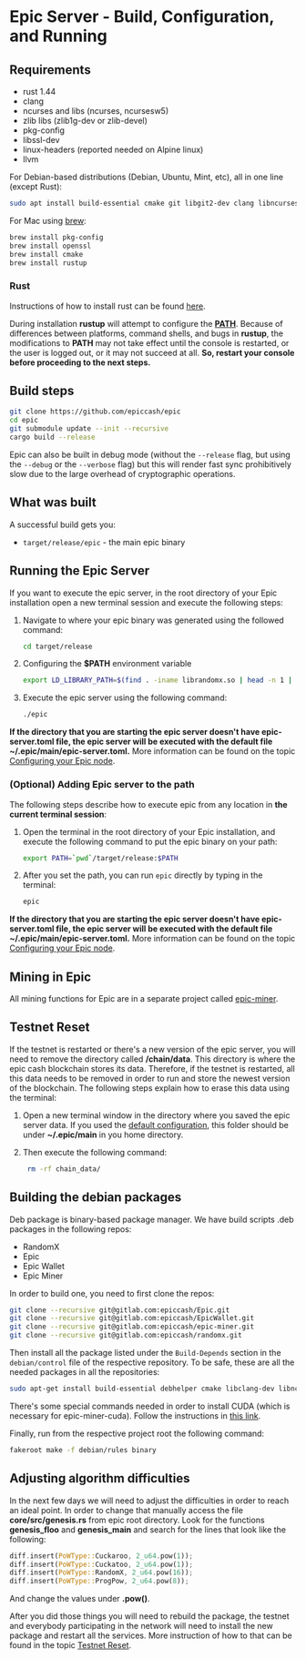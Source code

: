 # Epic Server - Build, Configuration, and Running

## Requirements

* rust 1.44
* clang
* ncurses and libs (ncurses, ncursesw5)
* zlib libs (zlib1g-dev or zlib-devel)
* pkg-config
* libssl-dev
* linux-headers (reported needed on Alpine linux)
* llvm

For Debian-based distributions (Debian, Ubuntu, Mint, etc), all in one line (except Rust):

```sh
sudo apt install build-essential cmake git libgit2-dev clang libncurses5-dev libncursesw5-dev zlib1g-dev pkg-config libssl-dev llvm
```

For Mac using [brew](https://brew.sh/):

```sh
brew install pkg-config
brew install openssl
brew install cmake
brew install rustup
```

### Rust
Instructions of how to install rust can be found [here](https://www.rust-lang.org/tools/install).

During installation __rustup__ will attempt to configure the [__PATH__](https://en.wikipedia.org/wiki/PATH_(variable)). Because of differences between platforms, command shells, and bugs in __rustup__, the modifications to __PATH__ may not take effect until the console is restarted, or the user is logged out, or it may not succeed at all. **So, restart your console before proceeding to the next steps.**

## Build steps

```sh
git clone https://github.com/epiccash/epic
cd epic
git submodule update --init --recursive
cargo build --release
```

Epic can also be built in debug mode (without the `--release` flag, but using the `--debug` or the `--verbose` flag) but this will render fast sync prohibitively slow due to the large overhead of cryptographic operations.

## What was built

A successful build gets you:

* `target/release/epic` - the main epic binary

## Running the Epic Server

If you want to execute the epic server, in the root directory of your Epic installation open a new terminal session and execute the following steps:

 1. Navigate to where your epic binary was generated using the followed command:

    ```sh
    cd target/release
    ```
 2. Configuring the __$PATH__ environment variable
 
     ```sh
    export LD_LIBRARY_PATH=$(find . -iname librandomx.so | head -n 1 | xargs dirname | xargs realpath)
    ```
 
 3. Execute the epic server using the following command:
  
    ```sh
    ./epic
    ```

**If the directory that you are starting the epic server doesn't have __epic-server.toml__ file, the epic server will be executed with the default file __~/.epic/main/epic-server.toml__.** More information can be found on the topic [Configuring your Epic node](./running.org#epic_config_default).

### (Optional) Adding Epic server to the path

The following steps describe how to execute epic from any location in **the current terminal session**:

 1. Open the terminal in the root directory of your Epic installation, and execute the following command to put the epic binary on your path:

    ```sh
    export PATH=`pwd`/target/release:$PATH
    ```

 2. After you set the path, you can run `epic` directly by typing in the terminal:

    ```sh
    epic
    ```

**If the directory that you are starting the epic server doesn't have __epic-server.toml__ file, the epic server will be executed with the default file __~/.epic/main/epic-server.toml__.** More information can be found on the topic [Configuring your Epic node](./running.org#epic_config_default).

## Mining in Epic

All mining functions for Epic are in a separate project called
[epic-miner](https://gitlab.com/epiccash/epic-miner).

<a id="testnet_reset"></a>
## Testnet Reset

If the testnet is restarted or there's a new version of the epic
server, you will need to remove the directory called
**/chain/data**. This directory is where the epic cash blockchain
stores its data. Therefore, if the testnet is restarted, all this data
needs to be removed in order to run and store the newest version of
the blockchain. The following steps explain how to erase this data
using the terminal:

1. Open a new terminal window in the directory where you saved the
   epic server data. If you used the [default configuration](./running.org#epic_config_default), this
   folder should be under __~/.epic/main__ in you home directory.
2. Then execute the following command:
   
   ```sh
    rm -rf chain_data/
   ```

## Building the debian packages

Deb package is binary-based package manager. We have build scripts .deb packages in the following repos:

- RandomX
- Epic
- Epic Wallet
- Epic Miner
  
In order to build one, you need to first clone the repos:

```sh
git clone --recursive git@gitlab.com:epiccash/Epic.git
git clone --recursive git@gitlab.com:epiccash/EpicWallet.git
git clone --recursive git@gitlab.com:epiccash/epic-miner.git
git clone --recursive git@gitlab.com:epiccash/randomx.git
```

Then install all the package listed under the `Build-Depends` section in the `debian/control` file of the respective repository. To be safe, these are all the needed packages in all the repositories:

```sh
sudo apt-get install build-essential debhelper cmake libclang-dev libncurses5-dev clang libncursesw5-dev cargo rustc opencl-headers libssl-dev pkg-config ocl-icd-opencl-dev
```

There's some special commands needed in order to install CUDA (which is necessary for epic-miner-cuda). Follow the instructions in [this link](https://developer.nvidia.com/cuda-downloads?target_os=Linux&target_arch=x86_64&target_distro=Ubuntu&target_version=1810&target_type=deblocal).

Finally, run from the respective project root the following command:

```sh
fakeroot make -f debian/rules binary
```

## Adjusting algorithm difficulties

In the next few days we will need to adjust the difficulties in order to reach an ideal point. In order to change that manually access the file **core/src/genesis.rs** from epic root directory. Look for the functions **genesis_floo** and **genesis_main** and search for the lines that look like the following:

```rust
diff.insert(PoWType::Cuckaroo, 2_u64.pow(1));
diff.insert(PoWType::Cuckatoo, 2_u64.pow(1));
diff.insert(PoWType::RandomX, 2_u64.pow(16));
diff.insert(PoWType::ProgPow, 2_u64.pow(8));
```
And change the values under **.pow()**. 

After you did those things you will need to rebuild the package, the testnet and everybody participating in the network will need to install the new package and restart all the services. More instruction of how to that can be found in the topic [Testnet Reset](#testnet_reset).
